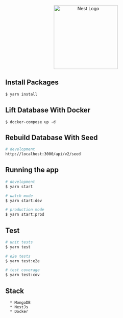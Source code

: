 <p align="center">
  <a href="http://nestjs.com/" target="blank"><img src="https://nestjs.com/img/logo-small.svg" width="200" alt="Nest Logo" /></a>
</p>


## Install Packages

```bash
$ yarn install
```

## Lift Database With Docker
```
$ docker-compose up -d
```

## Rebuild Database With Seed
```bash
# development
http://localhost:3000/api/v2/seed
```

## Running the app

```bash
# development
$ yarn start

# watch mode
$ yarn start:dev

# production mode
$ yarn start:prod
```

## Test

```bash
# unit tests
$ yarn test

# e2e tests
$ yarn test:e2e

# test coverage
$ yarn test:cov
```

## Stack
```
  * MongoDB
  * NestJs
  * Docker
```
